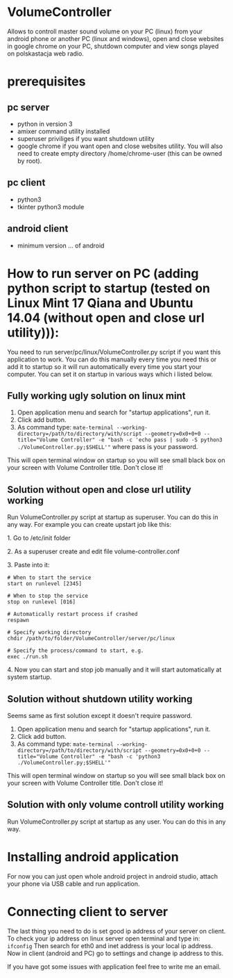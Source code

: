 # VolumeController
Allows to controll master sound volume on your PC (linux) from your android phone or another PC (linux and windows), open and close websites in google chrome on your PC, shutdown computer and view songs played on polskastacja web radio.

# prerequisites
## pc server
- python in version 3
- amixer command utility installed
- superuser priviliges if you want shutdown utility
- google chrome if you want open and close websites utility. You will also need to create empty directory /home/chrome-user (this can be owned by root).
## pc client
- python3
- tkinter python3 module
## android client
- minimum version ... of android

# How to run server on PC (adding python script to startup (tested on Linux Mint 17 Qiana and Ubuntu 14.04 (without open and close url utility))):

You need to run server/pc/linux/VolumeController.py script if you want this application to work. You can do this manually every time you need this or add it to startup so it will run automatically every time you start your computer. You can set it on startup in various ways which i listed below.

## Fully working ugly solution on linux mint
1. Open application menu and search for "startup  applications", run it.
2. Click add button.
3. As command type: `mate-terminal --working-directory=/path/to/directory/with/script --geometry=0x0+0+0 --title="Volume Controller" -e "bash -c 'echo pass | sudo -S python3 ./VolumeController.py;$SHELL'"` where pass is your password.

This will open terminal window on startup so you will see small black box on your screen with Volume Controller title. Don't close it!

## Solution without open and close url utility working
Run VolumeController.py script at startup as superuser. You can do this in any way. For example you can create upstart job like this:

1\. Go to /etc/init folder

2\. As a superuser create and edit file volume-controller.conf

3\. Paste into it:
```
# When to start the service
start on runlevel [2345]

# When to stop the service
stop on runlevel [016]

# Automatically restart process if crashed
respawn

# Specify working directory
chdir /path/to/folder/VolumeController/server/pc/linux

# Specify the process/command to start, e.g.
exec ./run.sh
```
4\. Now you can start and stop job manually and it will start automatically at system startup.

## Solution without shutdown utility working
Seems same as first solution except it doesn't require password.

1. Open application menu and search for "startup  applications", run it.
2. Click add button.
3. As command type: `mate-terminal --working-directory=/path/to/directory/with/script --geometry=0x0+0+0 --title="Volume Controller" -e "bash -c 'python3 ./VolumeController.py;$SHELL'"`

This will open terminal window on startup so you will see small black box on your screen with Volume Controller title. Don't close it!

## Solution with only volume controll utility working
Run VolumeController.py script at startup as any user. You can do this in any way.

# Installing android application
For now you can just open whole android project in android studio, attach your phone via USB cable and run application.

# Connecting client to server
The last thing you need to do is set good ip address of your server on client. To check your ip address on linux server open terminal and type in:
`ifconfig`
Then search for eth0 and inet address is your local ip address. Now in client (android and PC) go to settings and change ip address to this.

If you have got some issues with application feel free to write me an email.
